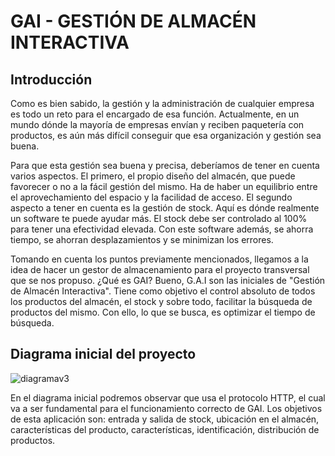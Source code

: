 # GAI - GESTIÓN DE ALMACÉN INTERACTIVA

## Introducción

Como es bien sabido, la gestión y la administración de cualquier empresa es todo un reto para el encargado de esa función. Actualmente, en un mundo dónde la mayoría de empresas envían y reciben paquetería con productos, es aún más difícil conseguir que esa organización y gestión sea buena.

Para que esta gestión sea buena y precisa, deberíamos de tener en cuenta varios aspectos. El primero, el propio diseño del almacén, que puede favorecer o no a la fácil gestión del mismo. Ha de haber un equilibrio entre el aprovechamiento del espacio y la facilidad de acceso. El segundo aspecto a tener en cuenta es la gestión de stock. Aquí es dónde realmente un software te puede ayudar más. El stock debe ser controlado al 100% para tener una efectividad elevada. Con este software además, se ahorra tiempo, se ahorran desplazamientos y se minimizan los errores. 

Tomando en cuenta los puntos previamente mencionados, llegamos a la idea de hacer un gestor de almacenamiento para el proyecto transversal que se nos propuso. ¿Qué es GAI? Bueno, G.A.I son las iniciales de "Gestión de Almacén Interactiva". Tiene como objetivo el control absoluto de todos los productos del almacén, el stock y sobre todo, facilitar la búsqueda de productos del mismo. Con ello, lo que se busca, es optimizar el tiempo de búsqueda.


## Diagrama inicial del proyecto

![diagramav3](https://user-images.githubusercontent.com/91564971/170886220-74017439-aab2-404a-893d-15a8a5557a70.png)

En el diagrama inicial podremos observar que usa el protocolo HTTP, el cual va a ser fundamental para el funcionamiento correcto de GAI.
Los objetivos de esta aplicación son: entrada y salida de stock, ubicación en el almacén, características del producto, características, identificación, distribución de productos.
